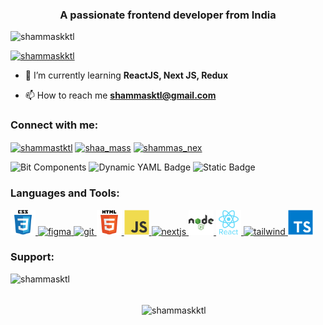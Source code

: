 <h3 align="center">A passionate frontend developer from India</h3>

<p align="left"> <img src="https://komarev.com/ghpvc/?username=shammaskktl&label=Profile%20views&color=0e75b6&style=flat" alt="shammaskktl" /> </p>

<p align="left"> <a href="https://github.com/ryo-ma/github-profile-trophy"><img src="https://github-profile-trophy.vercel.app/?username=shammaskktl" alt="shammaskktl" /></a> </p>

- 🌱 I’m currently learning **ReactJS, Next JS, Redux**

- 📫 How to reach me **shammasktl@gmail.com**

<h3 align="left">Connect with me:</h3>
<p align="left">
<a href="https://dev.to/shammastktl" target="blank"><img align="center" src="https://raw.githubusercontent.com/rahuldkjain/github-profile-readme-generator/master/src/images/icons/Social/devto.svg" alt="shammastktl" height="30" width="40" /></a>
<a href="https://instagram.com/shaa_mass" target="blank"><img align="center" src="https://raw.githubusercontent.com/rahuldkjain/github-profile-readme-generator/master/src/images/icons/Social/instagram.svg" alt="shaa_mass" height="30" width="40" /></a>
<a href="https://dribbble.com/shammas_nex" target="blank"><img align="center" src="https://raw.githubusercontent.com/rahuldkjain/github-profile-readme-generator/master/src/images/icons/Social/dribbble.svg" alt="shammas_nex" height="30" width="40" /></a>
</p>

<img alt="Bit Components" src="https://img.shields.io/bit/collection/total-components/:owner/:collection">
<img alt="Dynamic YAML Badge" src="https://img.shields.io/badge/dynamic/yaml">
<img alt="Static Badge" src="https://img.shields.io/badge/:badgeContent">


<h3 align="left">Languages and Tools:</h3>
<p align="left"> <a href="https://www.w3schools.com/css/" target="_blank" rel="noreferrer"> <img src="https://raw.githubusercontent.com/devicons/devicon/master/icons/css3/css3-original-wordmark.svg" alt="css3" width="40" height="40"/> </a> <a href="https://www.figma.com/" target="_blank" rel="noreferrer"> <img src="https://www.vectorlogo.zone/logos/figma/figma-icon.svg" alt="figma" width="40" height="40"/> </a> <a href="https://git-scm.com/" target="_blank" rel="noreferrer"> <img src="https://www.vectorlogo.zone/logos/git-scm/git-scm-icon.svg" alt="git" width="40" height="40"/> </a> <a href="https://www.w3.org/html/" target="_blank" rel="noreferrer"> <img src="https://raw.githubusercontent.com/devicons/devicon/master/icons/html5/html5-original-wordmark.svg" alt="html5" width="40" height="40"/> </a> <a href="https://developer.mozilla.org/en-US/docs/Web/JavaScript" target="_blank" rel="noreferrer"> <img src="https://raw.githubusercontent.com/devicons/devicon/master/icons/javascript/javascript-original.svg" alt="javascript" width="40" height="40"/> </a> <a href="https://nextjs.org/" target="_blank" rel="noreferrer"> <img src="https://cdn.worldvectorlogo.com/logos/nextjs-2.svg" alt="nextjs" width="40" height="40"/> </a> <a href="https://nodejs.org" target="_blank" rel="noreferrer"> <img src="https://raw.githubusercontent.com/devicons/devicon/master/icons/nodejs/nodejs-original-wordmark.svg" alt="nodejs" width="40" height="40"/> </a> <a href="https://reactjs.org/" target="_blank" rel="noreferrer"> <img src="https://raw.githubusercontent.com/devicons/devicon/master/icons/react/react-original-wordmark.svg" alt="react" width="40" height="40"/> </a> <a href="https://tailwindcss.com/" target="_blank" rel="noreferrer"> <img src="https://www.vectorlogo.zone/logos/tailwindcss/tailwindcss-icon.svg" alt="tailwind" width="40" height="40"/> </a> <a href="https://www.typescriptlang.org/" target="_blank" rel="noreferrer"> <img src="https://raw.githubusercontent.com/devicons/devicon/master/icons/typescript/typescript-original.svg" alt="typescript" width="40" height="40"/> </a> </p>

<h3 align="left">Support:</h3>
<p><a href="https://www.buymeacoffee.com/shammasktl"> <img align="left" src="https://cdn.buymeacoffee.com/buttons/v2/default-yellow.png" height="50" width="210" alt="shammasktl" /></a></p><br><br>

<p><img align="center" src="https://github-readme-stats.vercel.app/api/top-langs?username=shammaskktl&show_icons=true&locale=en&layout=compact" alt="shammaskktl" /></p>
